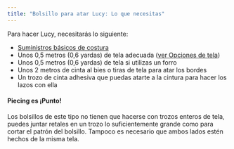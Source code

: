 ```yaml
---
title: "Bolsillo para atar Lucy: Lo que necesitas"
---
```


Para hacer Lucy, necesitarás lo siguiente:

- [Suministros básicos de costura](/docs/sewing/basic-sewing-supplies)
- Unos 0,5 metros (0,6 yardas) de tela adecuada ([ver Opciones de tela](/docs/designs/lucy/fabric))
- Unos 0,5 metros (0,6 yardas) de tela si utilizas un forro
- Unos 2 metros de cinta al bies o tiras de tela para atar los bordes
- Un trozo de cinta adhesiva que puedas atarte a la cintura para hacer los lazos con ella

<Note>

#### Piecing es ¡Punto!

Los bolsillos de este tipo no tienen que hacerse con trozos enteros de tela, puedes juntar retales en un trozo lo suficientemente grande como para cortar el patrón del bolsillo. Tampoco es necesario que ambos lados estén hechos de la misma tela. 

</Note>
